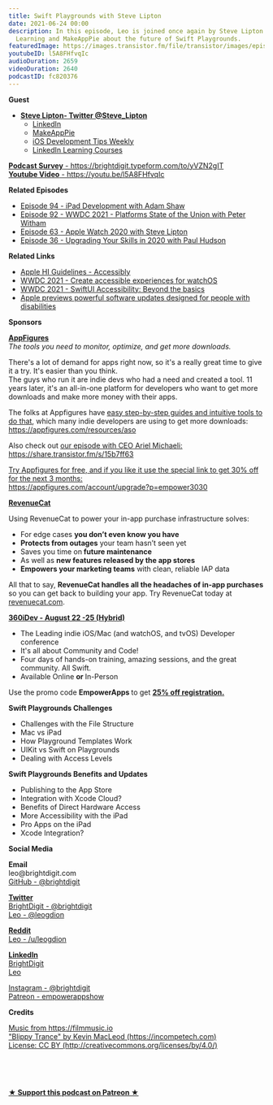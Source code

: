 ```yaml
---
title: Swift Playgrounds with Steve Lipton
date: 2021-06-24 00:00
description: In this episode, Leo is joined once again by Steve Lipton of LinkedIn
  Learning and MakeAppPie about the future of Swift Playgrounds.
featuredImage: https://images.transistor.fm/file/transistor/images/episode/573935/full_1624377810-artwork.jpg
youtubeID: l5A8FHfvqIc
audioDuration: 2659
videoDuration: 2640
podcastID: fc820376
---
```

<p><strong>Guest</strong></p><ul><li>
<a href="https://twitter.com/steve_lipton"><strong>Steve Lipton- Twitter @Steve_Lipton</strong></a><ul>
<li><a href="https://www.linkedin.com/in/steven-j-lipton">LinkedIn</a></li>
<li><a href="https://makeapppie.com/">MakeAppPie</a></li>
<li><a href="https://linkedin-learning.pxf.io/YxZgj">iOS Development Tips Weekly</a></li>
<li><a href="https://linkedin-learning.pxf.io/myDLO">LinkedIn Learning Courses</a></li>
</ul>
</li></ul><p><a href="https://brightdigit.typeform.com/to/yVZN2gIT"><strong>Podcast Survey</strong> - https://brightdigit.typeform.com/to/yVZN2gIT</a><br><a href="https://youtu.be/l5A8FHfvqIc"><strong>Youtube Video</strong> - https://youtu.be/l5A8FHfvqIc</a></p><p><b>Related Episodes</b></p><ul>
<li><a href="https://share.transistor.fm/s/75a6d9ba">Episode 94 - iPad Development with Adam Shaw</a></li>
<li><a href="https://share.transistor.fm/s/ace13930">Episode 92 - WWDC 2021 - Platforms State of the Union with Peter Witham</a></li>
<li><a href="https://share.transistor.fm/s/21517a94">Episode 63 - Apple Watch 2020 with Steve Lipton</a></li>
<li><a href="https://share.transistor.fm/s/eba8ef64">Episode 36 - Upgrading Your Skills in 2020 with Paul Hudson</a></li>
</ul><p><b>Related Links</b></p><ul>
<li><a href="https://developer.apple.com/design/human-interface-guidelines/accessibility/overview/introduction/">Apple HI Guidelines - Accessibly</a></li>
<li><a href="%20https://developer.apple.com/videos/play/wwdc2021/10223/">WWDC 2021 - Create accessible experiences for watchOS</a></li>
<li><a href="%20https://developer.apple.com/videos/play/wwdc2021/10119">WWDC 2021 - SwiftUI Accessibility: Beyond the basics</a></li>
<li><a href="https://www.apple.com/newsroom/2021/05/apple-previews-powerful-software-updates-designed-for-people-with-disabilities/">Apple previews powerful software updates designed for people with disabilities</a></li>
</ul><p><b>Sponsors</b></p><p><a href="https://appfigures.com/account/upgrade?p=empower3030"><strong>AppFigures</strong></a><strong><br></strong><em>The tools you need to monitor, optimize, and get more downloads.</em><strong></strong></p><p>There's a lot of demand for apps right now, so it's a really great time to give it a try. It's easier than you think.<br>The guys who run it are indie devs who had a need and created a tool. 11 years later, it's an all-in-one platform for developers who want to get more downloads and make more money with their apps.</p><p>The folks at Appfigures have <a href="https://appfigures.com/resources/aso">easy step-by-step guides and intuitive tools to do that</a>, which many indie developers are using to get more downloads:<br><a href="https://appfigures.com/resources/aso">https://appfigures.com/resources/aso</a></p><p>Also check out <a href="https://share.transistor.fm/s/15b7ff63">our episode with CEO Ariel Michaeli:<br>https://share.transistor.fm/s/15b7ff63</a></p><p><a href="https://appfigures.com/account/upgrade?p=empower3030">Try Appfigures for free, and if you like it use the special link to get 30% off for the next 3 months:</a><a href="https://www.linode.com/?r=97e09acbd5d304d87dadef749491d245e71c74e7"><br></a><a href="https://appfigures.com/account/upgrade?p=empower3030">https://appfigures.com/account/upgrade?p=empower3030</a></p><p><a href="https://revenuecat.com/"><strong>RevenueCat</strong></a><strong></strong></p><p>Using RevenueCat to power your in-app purchase infrastructure solves:</p><ul>
<li>For edge cases <strong>you don’t even know you have</strong>
</li>
<li>
<strong>Protects from outages</strong> your team hasn’t seen yet</li>
<li>Saves you time on<strong> future maintenance </strong>
</li>
<li>As well as <strong>new features released by the app stores</strong>
</li>
<li>
<strong>Empowers your marketing teams</strong> with clean, reliable IAP data</li>
</ul><p>All that to say, <strong>RevenueCat handles all the headaches of in-app purchases</strong> so you can get back to building your app. Try RevenueCat today at <a href="http://revenuecat.com/">revenuecat.com</a>.</p><p><a href="https://360idev.com/"><strong>360iDev - August 22 -25 (Hybrid)</strong></a></p><ul>
<li>The Leading indie iOS/Mac (and watchOS, and tvOS) Developer conference</li>
<li>It's all about Community and Code!</li>
<li>Four days of hands-on training, amazing sessions, and the great community. All Swift.</li>
<li>Available Online <strong>or </strong>In-Person</li>
</ul><p>Use the promo code <strong>EmpowerApps </strong>to get <a href="https://360idev.com/"><strong>25% off registration.</strong></a></p><p><b>Swift Playgrounds Challenges</b></p><ul>
<li>Challenges with the File Structure</li>
<li>Mac vs iPad</li>
<li>How Playground Templates Work</li>
<li>UIKit vs Swift on Playgrounds</li>
<li>Dealing with Access Levels</li>
</ul><p><b>Swift Playgrounds Benefits and Updates</b></p><ul>
<li>Publishing to the App Store</li>
<li>Integration with Xcode Cloud?</li>
<li>Benefits of Direct Hardware Access</li>
<li>More Accessibility with the iPad</li>
<li>Pro Apps on the iPad</li>
<li>Xcode Integration?</li>
</ul><p><b>Social Media</b></p><p><strong>Email</strong><br>leo@brightdigit.com<br><a href="https://github.com/brightdigit">GitHub - @brightdigit</a></p><p><a href="https://twitter.com/brightdigit"><strong>Twitter </strong><br>BrightDigit - @brightdigit</a><br><a href="https://twitter.com/leogdion">Leo - @leogdion</a></p><p><a href="https://www.reddit.com/user/leogdion"><strong>Reddit</strong><br>Leo - /u/leogdion</a></p><p><a href="https://www.linkedin.com/company/bright-digit"><strong>LinkedIn</strong><br>BrightDigit</a><br><a href="https://www.linkedin.com/in/leogdion/">Leo</a></p><p><a href="https://www.instagram.com/brightdigit/">Instagram - @brightdigit</a><br><a href="https://www.patreon.com/empowerappsshow">Patreon - empowerappshow</a></p><p><b>Credits</b></p><p><a href="https://filmmusic.io/">Music from https://filmmusic.io</a><br><a href="https://incompetech.com/">"Blippy Trance" by Kevin MacLeod (https://incompetech.com)</a><br><a href="http://creativecommons.org/licenses/by/4.0/">License: CC BY (http://creativecommons.org/licenses/by/4.0/)</a></p><p><br></p><p><br></p><p><strong><a href="https://www.patreon.com/empowerappsshow" rel="payment" title="★ Support this podcast on Patreon ★">★ Support this podcast on Patreon ★</a></strong></p>
      
